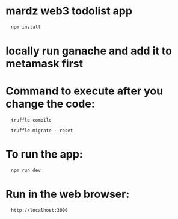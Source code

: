 # mardz web3 todolist app

      npm install
      
# locally run ganache and add it to metamask first 

# Command to execute after you change the code:

      truffle compile

      truffle migrate --reset

# To run the app: 

      npm run dev
  
# Run in the web browser:

      http://localhost:3000

